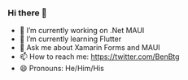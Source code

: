 ### Hi there 👋

- 🔭 I’m currently working on .Net MAUI
- 🌱 I’m currently learning Flutter
- 💬 Ask me about Xamarin Forms and MAUI
- 📫 How to reach me: https://twitter.com/BenBtg
- 😄 Pronouns: He/Him/His


